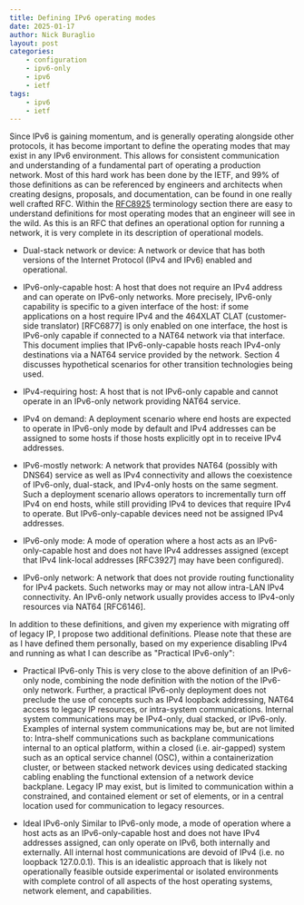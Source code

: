 ```yaml
---
title: Defining IPv6 operating modes
date: 2025-01-17
author: Nick Buraglio
layout: post
categories:
    - configuration
    - ipv6-only
    - ipv6
    - ietf
tags:
    - ipv6
    - ietf
---
```


Since IPv6 is gaining momentum, and is generally operating alongside other protocols, it has become important to define the operating modes that may exist in any IPv6 environment. This allows for consistent communication and understanding of a fundamental part of operating a production network. Most of this hard work has been done by the IETF, and 99% of those definitions as can be referenced by engineers and architects when creating designs, proposals, and documentation, can be found in one really well crafted RFC. Within the [RFC8925](https://www.rfc-editor.org/rfc/rfc8925.html) terminology section there are easy to understand definitions for most operating modes that an engineer will see in the wild. As this is an RFC that defines an operational option for running a network, it is very complete in its description of operational models.

* Dual-stack network or device:
A network or device that has both versions of the Internet Protocol (IPv4 and IPv6) enabled and operational.

* IPv6-only-capable host:
A host that does not require an IPv4 address and can operate on IPv6-only networks. More precisely, IPv6-only capability is specific to a given interface of the host: if some applications on a host require IPv4 and the 464XLAT CLAT (customer-side translator) [RFC6877] is only enabled on one interface, the host is IPv6-only capable if connected to a NAT64 network via that interface. This document implies that IPv6-only-capable hosts reach IPv4-only destinations via a NAT64 service provided by the network. Section 4 discusses hypothetical scenarios for other transition technologies being used.

* IPv4-requiring host:
A host that is not IPv6-only capable and cannot operate in an IPv6-only network providing NAT64 service.

* IPv4 on demand:
A deployment scenario where end hosts are expected to operate in IPv6-only mode by default and IPv4 addresses can be assigned to some hosts if those hosts explicitly opt in to receive IPv4 addresses.

* IPv6-mostly network:
A network that provides NAT64 (possibly with DNS64) service as well as IPv4 connectivity and allows the coexistence of IPv6-only, dual-stack, and IPv4-only hosts on the same segment. Such a deployment scenario allows operators to incrementally turn off IPv4 on end hosts, while still providing IPv4 to devices that require IPv4 to operate. But IPv6-only-capable devices need not be assigned IPv4 addresses.

* IPv6-only mode:
A mode of operation where a host acts as an IPv6-only-capable host and does not have IPv4 addresses assigned (except that IPv4 link-local addresses [RFC3927] may have been configured).

* IPv6-only network:
A network that does not provide routing functionality for IPv4 packets. Such networks may or may not allow intra-LAN IPv4 connectivity. An IPv6-only network usually provides access to IPv4-only resources via NAT64 [RFC6146].

In addition to these definitions, and given my experience with migrating off of legacy IP, I propose two additional definitions. Please note that these are as I have defined them personally, based on my experience disabling IPv4 and running as what I can describe as "Practical IPv6-only":

* Practical IPv6-only
This is very close to the above definition of an IPv6-only node, combining the node definition with the notion of the IPv6-only network. Further, a practical IPv6-only deployment does not preclude the use of concepts such as IPv4 loopback addressing, NAT64 access to legacy IP resources, or intra-system communications. Internal system communications may be IPv4-only, dual stacked, or IPv6-only.
Examples of internal system communications may be, but are not limited to:
Intra-shelf communications such as backplane communications internal to an optical platform, within a closed (i.e. air-gapped) system such as an optical service channel (OSC), within a containerization cluster, or between stacked network devices using dedicated stacking cabling enabling the functional extension of a network device backplane. Legacy IP may exist, but is limited to communication within a constrained, and contained element or set of elements, or in a central location used for communication to legacy resources.

* Ideal IPv6-only
Similar to IPv6-only mode, a mode of operation where a host acts as an IPv6-only-capable host and does not have IPv4 addresses assigned, can only operate on IPv6, both internally and externally. All internal host communications are devoid of IPv4 (i.e. no loopback 127.0.0.1). This is an idealistic approach that is likely not operationally feasible outside experimental or isolated environments with complete control of all aspects of the host operating systems, network element, and capabilities.